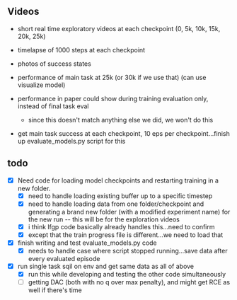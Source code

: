 
## Videos
- short real time exploratory videos at each checkpoint (0, 5k, 10k, 15k, 20k, 25k)
- timelapse of 1000 steps at each checkpoint
- photos of success states
- performance of main task at 25k (or 30k if we use that) (can use visualize model)

- performance in paper could show during training evaluation only, instead of final task eval
  - since this doesn't match anything else we did, we won't do this
- get main task success at each checkpoint, 10 eps per checkpoint...finish up evaluate_models.py script for this

## todo
- [x] Need code for loading model checkpoints and restarting training in a new folder.
  - [x] need to handle loading existing buffer up to a specific timestep
  - [x] need to handle loading data from one folder/checkpoint and generating a brand new folder (with a modified experiment name) for the new run -- this will be for the exploration videos
  - [x] i think lfgp code basically already handles this...need to confirm
  - [x] except that the train progress file is different...we need to load that
- [x] finish writing and test evaluate_models.py code
  - [x] needs to handle case where script stopped running...save data after every evaluated episode
- [x] run single task sqil on env and get same data as all of above
  - [x] run this while developing and testing the other code simultaneously
  - [ ] getting DAC (both with no q over max penalty), and might get RCE as well if there's time